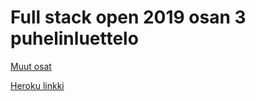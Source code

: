 # Full stack open 2019 osan 3 puhelinluettelo

[Muut osat](https://github.com/atarv/fullstack-open-2019)

[Heroku linkki](https://hidden-everglades-64293.herokuapp.com)